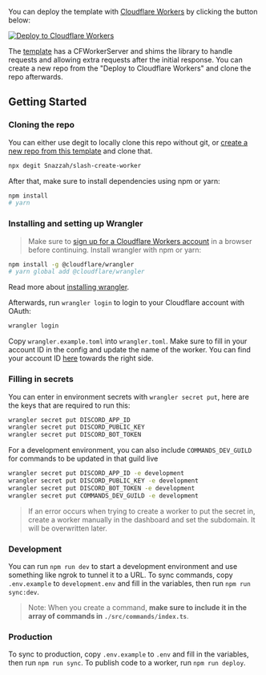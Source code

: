 You can deploy the template with [Cloudflare Workers](https://workers.cloudflare.com) by clicking the button below:

[![Deploy to Cloudflare Workers](https://deploy.workers.cloudflare.com/button)](https://deploy.workers.cloudflare.com/?url=https://github.com/Snazzah/slash-create-worker)


The [template](https://github.com/Snazzah/slash-create-worker) has a CFWorkerServer and shims the library to handle requests and allowing extra requests after the initial response. You can create a new repo from the "Deploy to Cloudflare Workers" and clone the repo afterwards.

## Getting Started
### Cloning the repo
You can either use degit to locally clone this repo without git, or [create a new repo from this template](https://github.com/Snazzah/slash-create-worker/generate) and clone that.
```sh
npx degit Snazzah/slash-create-worker
```

After that, make sure to install dependencies using npm or yarn:
```sh
npm install
# yarn
```
### Installing and setting up Wrangler
> Make sure to [sign up for a Cloudflare Workers account](https://dash.cloudflare.com/sign-up/workers) in a browser before continuing.
Install wrangler with npm or yarn:
```sh
npm install -g @cloudflare/wrangler
# yarn global add @cloudflare/wrangler
```
Read more about [installing wrangler](https://developers.cloudflare.com/workers/cli-wrangler/install-update).

Afterwards, run `wrangler login` to login to your Cloudflare account with OAuth:
```sh
wrangler login
```

Copy `wrangler.example.toml` into `wrangler.toml`. Make sure to fill in your account ID in the config and update the name of the worker. You can find your account ID [here](https://dash.cloudflare.com/?to=/:account/workers) towards the right side.

### Filling in secrets
You can enter in environment secrets with `wrangler secret put`, here are the keys that are required to run this:
```sh
wrangler secret put DISCORD_APP_ID
wrangler secret put DISCORD_PUBLIC_KEY
wrangler secret put DISCORD_BOT_TOKEN
```
For a development environment, you can also include `COMMANDS_DEV_GUILD` for commands to be updated in that guild live
```sh
wrangler secret put DISCORD_APP_ID -e development
wrangler secret put DISCORD_PUBLIC_KEY -e development
wrangler secret put DISCORD_BOT_TOKEN -e development
wrangler secret put COMMANDS_DEV_GUILD -e development
```
> If an error occurs when trying to create a worker to put the secret in, create a worker manually in the dashboard and set the subdomain. It will be overwritten later.

### Development
You can run `npm run dev` to start a development environment and use something like ngrok to tunnel it to a URL. To sync commands, copy `.env.example` to `development.env` and fill in the variables, then run `npm run sync:dev`.

> Note: When you create a command, **make sure to include it in the array of commands in `./src/commands/index.ts`**.

### Production
To sync to production, copy `.env.example` to `.env` and fill in the variables, then run `npm run sync`. To publish code to a worker, run `npm run deploy`.
